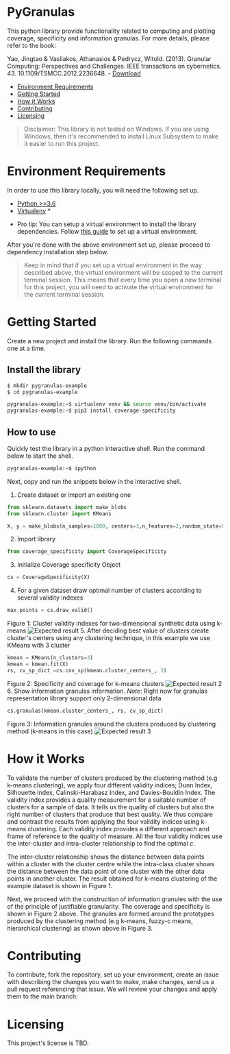 # PyGranulas


This python library provide functionality related to computing and plotting coverage, specificity and information granulas. For more details, please refer to the book: 

Yao, Jingtao & Vasilakos, Athanasios & Pedrycz, Witold. (2013). Granular Computing: Perspectives and Challenges. IEEE transactions on cybernetics. 43. 10.1109/TSMCC.2012.2236648. - [Download](https://www.researchgate.net/profile/Jingtao-Yao-2/publication/237148111_Granular_Computing_Perspectives_and_Challenges/links/54468d290cf2f14fb80f53b8/Granular-Computing-Perspectives-and-Challenges.pdf)


- [Environment Requirements](#environment-requirements)
- [Getting Started](#getting-started)
- [How it Works](#how-it-works)
- [Contributing](#contributing)
- [Licensing](#licensing)

> Disclaimer: This library is not tested on Windows. If you are using Windows, then it's recommended to install Linux Subsystem to make it easier to run this project.

# Environment Requirements

In order to use this library locally, you will need the following set up.

- [Python >=3.6](https://www.python.org/downloads/)
- [Virtualenv](https://pypi.org/project/virtualenv/) *

* Pro tip: You can setup a virtual environment to install the library dependencies. Follow [this guide](https://docs.python-guide.org/dev/virtualenvs/) to set up a virtual environment.

After you're done with the above environment set up, please proceed to dependency installation step below.

> Keep in mind that if you set up a virtual environment in the way described above, the virtual environment will be scoped to the current terminal session. This means that every time you open a new terminal for this project, you will need to activate the virtual environment for the current terminal session.

# Getting Started
Create a new project and install the library.
Run the following commands one at a time.

## Install the library
```sh
$ mkdir pygranulas-example
$ cd pygranulas-example
```

```sh
pygranulas-example:~$ virtualenv venv && source venv/bin/activate
pygranulas-example:~$ pip3 install coverage-specificity
```

## How to use
Quickly test the library in a python interactive shell. Run the command below to start the shell.
```sh
pygranulas-example:~$ ipython
```

Next, copy and run the snippets below in the interactive shell.
1. Create dataset or import an existing one
```python
from sklearn.datasets import make_blobs
from sklearn.cluster import KMeans

X, y = make_blobs(n_samples=1000, centers=3,n_features=2,random_state=0,cluster_std=0.4)
```
2. Import library
```python
from coverage_specificity import CoverageSpecificity
```
3. Initialize Coverage specificity Object

```python
cs = CoverageSpecificity(X)
```
4. For a given dataset draw optimal number of clusters according to several validity indexes
```python
max_points = cs.draw_valid()
```
Figure 1: Cluster validity indexes for two-dimensional synthetic data using k-means
![Expected result](https://res.cloudinary.com/dvx16m14w/image/upload/v1638892041/Screenshot_from_2021-12-07_18-42-52_kgxicg.png)
5. After deciding best value of clusters create cluster's centers using any clustering technique, in this example we use KMeans with 3 cluster
```python
kmean = KMeans(n_clusters=3)
kmean = kmean.fit(X)
rs, cv_sp_dict =cs.cov_sp(kmean.cluster_centers_, 3)
```
Figure 2: Specificity and coverage for k-means clusters
![Expected result 2](https://res.cloudinary.com/dvx16m14w/image/upload/v1638897479/image_2021-12-07_201756_o08yoi.png)
6. Show information granulas information. _Note_: Right now for granulas representation library support only 2-dimensional data
```python
cs.granulas(kmean.cluster_centers_, rs, cv_sp_dict)
```

Figure 3: Information granules around the clusters produced by clustering method (k-means in this case)
![Expected result 3](https://res.cloudinary.com/dvx16m14w/image/upload/v1638897623/image_2021-12-07_202020_vctdda.png)

# How it Works
To validate the number of clusters produced by the clustering method (e.g k-means clustering), we apply four different validity indices; Dunn Index, Silhouette Index, Calinski-Harabasz Index, and Davies-Bouldin Index. The validity index provides a quality measurement for a suitable number of clusters for a sample of data. It tells us the quality of clusters but also the right number of clusters that produce that best quality. We thus compare and contrast the results from applying the four validity indices using k-means clustering. Each validity index provides a different approach and frame of reference to the quality of measure. All the four validity indices use the inter-cluster and intra-cluster relationship to find the optimal _c_.

The inter-cluster relationship shows the distance between data points within a cluster with the cluster centre while the intra-class cluster shows the distance between the data point of one cluster with the other data points in another cluster. The result obtained for k-means clustering of the example dataset is shown in Figure 1.

Next, we proceed with the construction of information granules with the use of the principle of justifiable granularity. The coverage and specificity is shown in Figure 2 above. The granules are formed around the prototypes produced by the clustering method (e.g k-means, fuzzy-c means, hierarchical clustering) as shown above in Figure 3.

# Contributing

To contribute, fork the repository, set up your environment, create an issue with describing the changes you want to make, make changes, send us a pull request referencing that issue. We will review your changes and apply them to the main branch:

# Licensing

This project's license is TBD.
